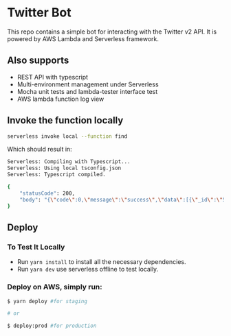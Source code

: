 <!--
title: 'Twitter Bot for Web3 Projects'
description: 'This is simple REST API powered by a AWS Lambda and Serverless framework.'
layout: Doc
framework: v1
platform: NA
language: nodeJS
priority: 10
authorLink: 'https://github.com/albertocevallos'
authorName: 'Alberto Cevallos'
authorAvatar: 'https://avatars.githubusercontent.com/u/27132021?v=4'
-->

# Twitter Bot

This repo contains a simple bot for interacting with the Twitter v2 API. It is powered by AWS Lambda and Serverless framework.

## Also supports

- REST API with typescript
- Multi-environment management under Serverless
- Mocha unit tests and lambda-tester interface test
- AWS lambda function log view

## Invoke the function locally

```bash
serverless invoke local --function find
```

Which should result in:

```bash
Serverless: Compiling with Typescript...
Serverless: Using local tsconfig.json
Serverless: Typescript compiled.

{
    "statusCode": 200,
    "body": "{\"code\":0,\"message\":\"success\",\"data\":[{\"_id\":\"5dff21f71c9d440000a30dad\",\"createdAt\":\"2020-05-16T09:27:51.219Z\"},{\"_id\":\"5dff22ba1c9d440000a30dae\",\"createdAt\":\"2020-05-16T09:27:51.220Z\"}]}"
}
```

## Deploy

### To Test It Locally

- Run `yarn install` to install all the necessary dependencies.
- Run `yarn dev` use serverless offline to test locally.

### Deploy on AWS, simply run:

```bash
$ yarn deploy #for staging

# or

$ deploy:prod #for production
```
